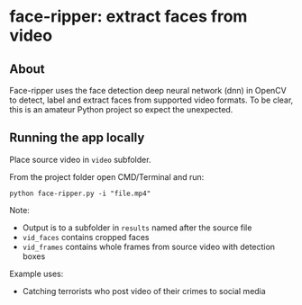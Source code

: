 # face-ripper: extract faces from video

## About
Face-ripper uses the face detection deep neural network (dnn) in OpenCV to detect, label and extract faces from supported video formats. To be clear, this is an amateur Python project so expect the unexpected. 

## Running the app locally
Place source video in `video` subfolder.

From the project folder open CMD/Terminal and run:

`python face-ripper.py -i "file.mp4"`

Note:
+ Output is to a subfolder in `results` named after the source file
+ `vid_faces` contains cropped faces
+ `vid_frames` contains whole frames from source video with detection boxes

Example uses:
+ Catching terrorists who post video of their crimes to social media
